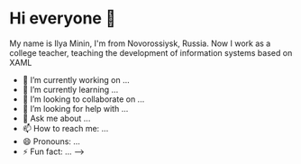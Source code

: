 # Hi everyone 👋
My name is Ilya Minin, I'm from Novorossiysk, Russia. Now I work as a college teacher, teaching the development of information systems based on XAML

- 🔭 I’m currently working on ...
- 🌱 I’m currently learning ...
- 👯 I’m looking to collaborate on ...
- 🤔 I’m looking for help with ...
- 💬 Ask me about ...
- 📫 How to reach me: ...
- 😄 Pronouns: ...
- ⚡ Fun fact: ...
-->
